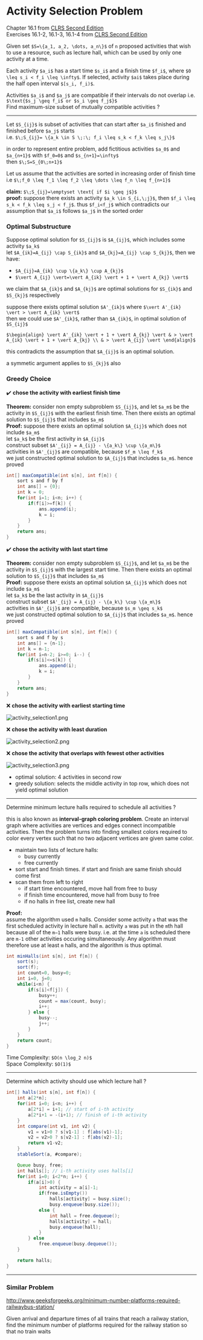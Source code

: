 # Activity Selection Problem

Chapter 16.1 from [CLRS Second Edition](https://isbnsearch.org/isbn/0262032937)  
Exercises 16.1-2, 16.1-3, 16.1-4 from [CLRS Second Edition](https://isbnsearch.org/isbn/0262032937)

Given set `$S=\{a_1, a_2, \dots, a_n\}$` of `n` proposed activities that 
wish to use a resource, such as lecture hall, which can be used by only 
one activity at a time.

Each activity `$a_i$` has a start time `$s_i$` and a finish time `$f_i$`,
where `$0 \leq s_i < f_i \leq \infty$`. If selected, activity `$ai$` takes
place during the half open interval `$[s_i, f_i)$`.

Activities `$a_i$` and `$a_j$` are compatible if their intervals do not overlap
i.e. `$\text{$s_j \geq f_i$ or $s_i \geq f_j$}$`  
Find maximum-size subset of mutually compatible activities ?

---

Let `$S_{ij}$` is subset of activities that can start after `$a_i$` finished and finished before `$a_j$` starts  
i.e. `$\;S_{ij}= \{a_k \in S \;:\; f_i \leq s_k < f_k \leq s_j\}$`

in order to represent entire problem, add fictitious activities `$a_0$` and `$a_{n+1}$` with `$f_0=0$` and `$s_{n+1}=\infty$`  
then `$\;S=S_{0\;n+1}$`

Let us assume that the activities are sorted in increasing order of finish time  
i.e `$\;f_0 \leq f_1 \leq f_2 \leq \dots \leq f_n \leq f_{n+1}$`

**claim:** `$\;S_{ij}=\emptyset \text{ if $i \geq j$}$`  
**proof:** suppose there exists an activity `$a_k \in S_{i,\;j}$`, then `$f_i \leq s_k < f_k \leq s_j < f_j$`. 
thus `$f_i<f_j$` which contradicts our assumption that `$a_i$` follows `$a_j$` in the sorted order

### Optimal Substructure

Suppose optimal solution for `$S_{ij}$` is `$A_{ij}$`, which includes some activity `$a_k$`  
let `$A_{ik}=A_{ij} \cap S_{ik}$` and `$A_{kj}=A_{ij} \cap S_{kj}$`, then we have:
* `$A_{ij}=A_{ik} \cup \{a_k\} \cup A_{kj}$` 
* `$\vert A_{ij} \vert=\vert A_{ik} \vert + 1 + \vert A_{kj} \vert$` 


we claim that `$A_{ik}$` and `$A_{kj}$` are optimal solutions for `$S_{ik}$` and `$S_{kj}$` respectively

suppose there exists optimal solution `$A'_{ik}$` where `$\vert A'_{ik} \vert > \vert A_{ik} \vert$`  
then we could use `$A'_{ik}$`, rather than `$A_{ik}$`, in optimal solution of `$S_{ij}$`  

`$\begin{align}
\vert A'_{ik} \vert + 1 + \vert A_{kj} \vert & > \vert A_{ik} \vert + 1 + \vert A_{kj} \\
& > \vert A_{ij} \vert
\end{align}$`

this contradicts the assumption that `$A_{ij}$` is an optimal solution.

a symmetic argument applies to `$S_{kj}$` also

### Greedy Choice

:heavy_check_mark: **chose the activity with earliest finish time**

**Theorem:** consider non empty subproblem `$S_{ij}$`, and let `$a_m$` be the activity in `$S_{ij}$` with the earliest finish time. 
Then there exists an optimal solution to `$S_{ij}$` that includes `$a_m$`   
**Proof:** suppose there exists an optimal solution `$A_{ij}$` which does not include `$a_m$`  
let `$a_k$` be the first activity in `$A_{ij}$`  
construct subset `$A'_{ij} = A_{ij} - \{a_k\} \cup \{a_m\}$`  
activities in `$A'_{ij}$` are compatible, because `$f_m \leq f_k$`  
we just constructed optimal solution to `$A_{ij}$` that includes `$a_m$`. hence proved

```java
int[] maxCompatible(int s[n], int f[n]) {
    sort s and f by f
    int ans[] = {0};
    int k = 0;
    for(int i=1; i<n; i++) {
        if(f[i]>=f[k]) {
            ans.append(i);
            k = i;
        }
    }
    return ans;
}
```

:heavy_check_mark: **chose the activity with last start time**

**Theorem:** consider non empty subproblem `$S_{ij}$`, and let `$a_m$` be the activity in `$S_{ij}$` with the largest start time. 
Then there exists an optimal solution to `$S_{ij}$` that includes `$a_m$`   
**Proof:** suppose there exists an optimal solution `$A_{ij}$` which does not include `$a_m$`  
let `$a_k$` be the last activity in `$A_{ij}$`  
construct subset `$A'_{ij} = A_{ij} - \{a_k\} \cup \{a_m\}$`  
activities in `$A'_{ij}$` are compatible, because `$s_m \geq s_k$`  
we just constructed optimal solution to `$A_{ij}$` that includes `$a_m$`. hence proved

```java
int[] maxCompatible(int s[n], int f[n]) {
    sort s and f by s
    int ans[] = {n-1};
    int k = n-1;
    for(int i=n-2; i>=0; i--) {
        if(s[i]<=s[k]) {
            ans.append(i);
            k = i;
        }
    }
    return ans;
}
```

:x: **chose the activity with earliest starting time**

![activity_selection1.png](files/activity_selection1.png)

:x: **chose the activity with least duration**

![activity_selection2.png](files/activity_selection2.png)

:x: **chose the activity that overlaps with fewest other activities**

![activity_selection3.png](files/activity_selection3.png)

* optimal solution: 4 activities in second row
* greedy solution: selects the middle activity in top row, which does not yield optimal solution

---

Determine minimum lecture halls required to schedule all activities ?

this is also known as **interval-graph coloring problem**. Create an interval graph where
activities are vertices and edges connect incompatible activities. Then the problem turns into 
finding smallest colors required to color every vertex such that no two adjacent vertices are given
same color.

* maintain two lists of lecture halls:
    * busy currently
    * free currently
* sort start and finish times. if start and finish are same finish should come first
* scan them from left to right
    * if start time encountered, move hall from free to busy
    * if finish time encountered, move hall from busy to free
    * if no halls in free list, create new hall

**Proof:**  
assume the algorithm used `m` halls. Consider some activity `a` that was the first 
scheduled activity in lecture hall `m`. activity `a` was put in the `m`th hall because all of 
the `m−1` halls were busy. i.e. at the time `a` is scheduled there are `m-1` other activities occuring 
simultaneously. Any algorithm must therefore use at least `m` halls, and the algorithm is thus optimal.

```java
int minHalls(int s[n], int f[n]) {
    sort(s);
    sort(f);
    int count=0, busy=0;
    int i=0, j=0;
    while(i<n) {
        if(s[i]<f[j]) {
            busy++;
            count = max(count, busy);
            i++;
        } else {
            busy--;
            j++;
        }
    }
    return count;
}
```

Time Complexity: `$O(n \log_2 n)$`  
Space Complexity: `$O(1)$`

---

Determine which activity should use which lecture hall ?

```java
int[] halls(int s[n], int f[n]) {
    int a[2*n];
    for(int i=0; i<n; i++) {
        a[2*i] = i+1; // start of i-th activity
        a[2*i+1 = -(i+1); // finish of i-th activity
    }
    int compare(int v1, int v2) {
        v1 = v1>0 ? s[v1-1] : f[abs(v1)-1];
        v2 = v2>0 ? s[v2-1] : f[abs(v2)-1];
        return v1-v2;
    }
    stableSort(a, #compare);

    Queue busy, free;
    int halls[]; // i-th activity uses halls[i]
    for(int i=0; i<2*n; i++) {
        if(a[i]>0) {
            int activity = a[i]-1;
            if(free.isEmpty())
                halls[activity] = busy.size();
                busy.enqueue(busy.size());
            else {
                int hall = free.dequeue();
                halls[activity] = hall;
                busy.enqueue(hall);
            }
        } else 
            free.enqueue(busy.dequeue());
    }

    return halls;
}
```

---

### Similar Problem

<http://www.geeksforgeeks.org/minimum-number-platforms-required-railwaybus-station/>

Given arrival and departure times of all trains that reach a railway station, 
find the minimum number of platforms required for the railway station so that no train waits

